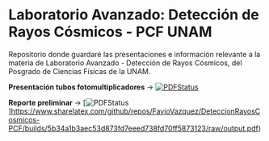 # Laboratorio Avanzado: Detección de Rayos Cósmicos - PCF UNAM

Repositorio donde guardaré las presentaciones e información relevante a la materia de Laboratorio Avanzado - Detección de Rayos Cósmicos, del Posgrado de Ciencias Físicas de la UNAM.

**Presentación tubos fotomultiplicadores** &#8594; [![PDFStatus](https://www.sharelatex.com/github/repos/FavioVazquez/DeteccionRayosCosmicos-PCF/builds/latest/badge.svg)](https://www.sharelatex.com/github/repos/FavioVazquez/DeteccionRayosCosmicos-PCF/builds/latest/output.pdf)

**Reporte preliminar** &#8594; [![PDFStatus](https://www.sharelatex.com/github/repos/FavioVazquez/DeteccionRayosCosmicos-PCF/builds/latest/badge.svg)]https://www.sharelatex.com/github/repos/FavioVazquez/DeteccionRayosCosmicos-PCF/builds/5b34a1b3aec53d873fd7eeed738fd70ff5873123/raw/output.pdf)

